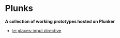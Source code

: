 # Plunks

**A collection of working prototypes hosted on Plunker**

* [le-places-input directive](http://plnkr.co/edit/IOLULwuieETphnRNZhSL?p=preview)
